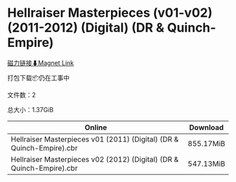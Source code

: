 # Hellraiser Masterpieces (v01-v02) (2011-2012) (Digital) (DR & Quinch-Empire)

[磁力链接⬇Magnet Link](magnet:?xt=urn:btih:0f3b98ec26926e1aac87b35ff878031e836ce720&dn=Hellraiser%20Masterpieces%20%28v01-v02%29%20%282011-2012%29%20%28Digital%29%20%28DR%20%26%20Quinch-Empire%29)

打包下载📦仍在工事中

文件数：2

总大小：1.37GiB

Online | Download
--- | ---
Hellraiser Masterpieces v01 (2011) (Digital) (DR & Quinch-Empire).cbr | 855.17MiB
Hellraiser Masterpieces v02 (2012) (Digital) (DR & Quinch-Empire).cbr | 547.13MiB